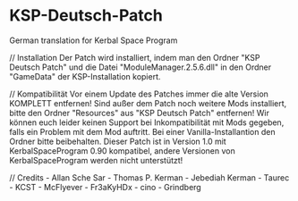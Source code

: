 # KSP-Deutsch-Patch
German translation for Kerbal Space Program

// Installation
		Der Patch wird installiert, indem man den Ordner "KSP Deutsch Patch" und die Datei "ModuleManager.2.5.6.dll" in den Ordner "GameData" der KSP-Installation kopiert.

  // Kompatibilität
		Vor einem Update des Patches immer die alte Version KOMPLETT entfernen!
		Sind außer dem Patch noch weitere Mods installiert, bitte den Ordner "Resources" aus "KSP Deutsch Patch" entfernen! Wir können euch leider keinen 		Support bei Inkompatibilität mit Mods gegeben, falls ein Problem mit dem Mod auftritt. Bei einer Vanilla-Installantion den Ordner bitte beibehalten.
		Dieser Patch ist in Version 1.0 mit KerbalSpaceProgram 0.90 kompatibel, andere Versionen von KerbalSpaceProgram werden nicht unterstützt!

  // Credits
		- Allan Sche Sar
		- Thomas P. Kerman
		- Jebediah Kerman
		- Taurec
		- KCST
		- McFlyever
		- Fr3aKyHDx
		- cino
		- Grindberg

